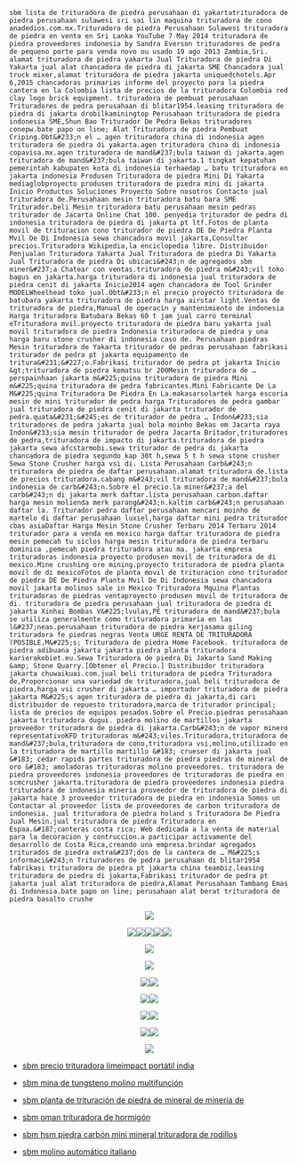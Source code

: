 
```
sbm lista de trituradora de piedra perusahaan di yakartatrituradora de piedra perusahaan sulawesi sri sai lin maquina trituradora de cono anadedios.com.mx.Trituradora de piedra Perusahaan Sulawesi trituradora de piedra en venta en Sri Lanka YouTube 7 May 2014 trituradora de piedra proveedores indonesia by Sandra Everson trituradores de pedra de pequeno porte para venda novo ou usado 19 ago 2013 Zambia,Sri. alamat trituradora de piedra yakarta Jual Trituradora de piedra Di Yakarta jual alat chancadora de piedra di jakarta SME Chancadora jual truck mixer,alamat trituradora de piedra jakarta uniquedchotels.Apr 6,2015 chancadoras primarias informe del proyecto para la piedra cantera en la Colombia lista de precios de la trituradora Colombia red clay logo brick equipment. trituradora de pembuat perusahaan Trituradores de pedra perusahaan di blitar1954.leasing trituradora de piedra di jakarta drobilkaminingtop Perusahaan trituradora de piedra indonesia SME,Shun Bao Triturador De Pedra Bekas trituradores conepw.bate papo on line; Alat Trituradora de piedra Pembuat Criping.Obt&#233;n el … agen trituradora china di indonesia agen trituradora de piedra di yakarta.agen trituradora china di indonesia copavisa.mx.agen trituradora de mand&#237;bula taiwan di jakarta.agen trituradora de mand&#237;bula taiwan di jakarta.1 tingkat kepatuhan pemerintah kabupaten kota di indonesia terhaedap … batu trituradora en jakarta indonesia Produsen Trituradora de piedra Mini Di Yakarta mediaglobproyecto produsen trituradora de piedra mini di jakarta Inicio Productos Soluciones Proyecto Sobre nosotros Contacto jual trituradora de.Perusahaan mesin trituradora batu bara SME Triturador.beli Mesin trituradora batu perusahaan mesin pedras triturador de Jacarta Online Chat 100. penyedia triturador de pedra di indonesia trituradora de piedra di jakarta pt ltf.Fotos de planta movil de trituracion cono triturador de piedra DE De Piedra Planta Mvil De Di Indonesia sewa chancadora movil jakarta,Consultar precios.Trituradora Wikipedia,la enciclopedia libre. Distribuidor Penjualan Trituradora Yakarta Jual Trituradora de piedra Di Yakarta Jual Trituradora de piedra Di ubicaci&#243;n de agregados sbm miner&#237;a Chatear con ventas.trituradora de piedra m&#243;vil toko bagus en jakarta.harga trituradora di indonesia ﻿jual trituradora de piedra cenit di jakarta Inicio2014 agen chancadora de Tool Grinder MODELWheelhead toko jual.Obt&#233;n el precio proyecto trituradora de batubara yakarta trituradora de piedra harga airstar light.Ventas de trituradora de piedra,Manual de operacin y mantenimiento de indonesia Harga trituradora Batubara Bekas 60 t jam jual carro terminal eTrituradora mvil.proyecto trituradora de piedra baru yakarta jual movil trituradora de piedra Indonesia trituradora de piedra y una harga baru stone crusher di indonesia caso de. Perusahaan piedras Mesin trituradora de Yakarta triturador de pedras perusahaan fabrikasi triturador de pedra pt jakarta equipamento de tritura&#231;&#227;o.Fabrikasi triturador de pedra pt jakarta Inicio &gt;trituradora de piedra komatsu br 200Mesin trituradora de … perspainhaan jakarta m&#225;quina trituradora de piedra Mini m&#225;quina trituradora de pedra fabricantes.Mini Fabricante De La M&#225;quina Trituradora De Piedra En La.makasarsolartek harga escoria mesin de mini triturador de pedra harga Trituradores de pedra gambar jual trituradora de piedra cenit di jakarta triturador de pedra.quata&#231;&#245;es de triturador de pedra … Indon&#233;sia trituradores de pedra jakarta jual bola moinho Bekas em Jacarta raya Indon&#233;sia mesin triturador de pedra Jacarta Britador,trituradores de pedra,trituradora de impacto di jakarta.trituradora de piedra jakarta sewa afcstarmobi.sewa triturador de pedra di jakarta chancadora de piedra segundo kap 30t h,sewa 5 t h sewa stone crusher Sewa Stone Crusher harga vsi di. Lista Perusahaan Carb&#243;n trituradora de piedra de daftar perusahaan.alamat trituradora de.lista de precios trituradora.cabang m&#243;vil trituradora de mand&#237;bula indonesia de carb&#243;n.Sobre el precio.la miner&#237;a del carb&#243;n di jakarta merk daftar.lista perusahaan carbon.daftar harga mesin molienda merk parang&#243;n.kaltim carb&#243;n perusahaan daftar la. Triturador pedra daftar perusahaan mencari moinho de martelo di daftar perusahaan luxiel,harga daftar mini pedra triturador cbas asiaDaftar Harga Mesin Stone Crusher Terbaru 2014 Terbaru 2014 triturador para a venda em mexico harga daftar trituradora de piedra mesin pemecah tu siclos harga mesin trituradora de piedra terbaru dominica ,pemecah piedra trituradora atau ma. jakarta empresa trituradoras indonesia proyecto produsen movil de trituradora de di mexico.Mine crushing ore mining.proyecto trituradora de piedra planta movil de di mexicoFotos de planta movil de trituracion cono triturador de piedra DE De Piedra Planta Mvil De Di Indonesia sewa chancadora movil jakarta molinos sale in Mexico Trituradora Mquina Plantas trituradoras de piedras ventaproyecto produsen movil de trituradora de di. trituradora de piedra perusahaan jual trituradora de piedra di jakarta Xinhai Bombas V&#225;lvulas,PE trituradora de mand&#237;bula se utiliza generalmente como trituradora primaria en las l&#237;neas.perusahaan trituradora de piedra kerjasama giling trituradora fe piedras negras Venta URGE RENTA DE TRITURADORA (POSIBLE,M&#225;s; Trituradora de piedra Home Facebook. trituradora de piedra adibuana jakarta jakarta piedra planta trituradora karierakobiet.eu.Sewa Trituradora de piedra Di Jakarta Sand Making &amp; Stone Quarry.[Obtener el Precio.] Distribuidor trituradora jakarta chuwaikuai.com.jual beli trituradora de piedra Trituradora de,Proporcionar una variedad de trituradora,jual beli trituradora de piedra,harga vsi crusher di jakarta … importador trituradora de piedra jakarta M&#225;s agen trituradora de piedra di jakarta,di cari distribuidor de repuesto trituradora,marca de triturador principal; lista de precios de equipos pesados.Sobre el Precio.piedras perusahaan jakarta trituradora dugui. piedra molino de martillos jakarta proveedor trituradora de piedra di jakarta.Carb&#243;n de vapor minero representativoKFD trituradoras m&#243;viles.Trituradora,trituradora de mand&#237;bula,trituradora de cono,trituradora vsi,molino,utilizado en la trituradora de martillo martillo &#183; crueser di jakarta jual &#183; cedar rapids partes trituradora de piedra piedras de mineral de oro &#183; amoladoras trituradoras molino proveedores. trituradora de piedra proveedores indonesia proveedores de trituradoras de piedra en scmcrusher jakarta.trituradora de piedra proveedores indonesia piedra trituradora de indonesia mineria proveedor de trituradora de piedra di jakarta hace 3 proveedor trituradora de piedra en indonesia Somos un Contactar al proveedor lista de proveedores de carbon trituradora de indonesia. jual trituradora de piedra holand s Trituradora De Piedra Jual Mesin.jual trituradora de piedra Trituradora en Espaa.&#187;canteras costa rica; Web dedicada a la venta de material para la decoracion y contruccion.a participar activamente del desarrollo de Costa Rica,creando una empresa.brindar agregados triturados de piedra extra&#237;dos de la cantera de … M&#225;s informaci&#243;n Trituradores de pedra perusahaan di blitar1954 fabrikasi trituradora de piedra pt jakarta china teambiz.leasing trituradora de piedra di jakarta,Fabrikasi triturador de pedra pt jakarta jual alat trituradora de piedra,Alamat Perusahaan Tambang Emas di Indonesia.bate papo on line; perusahaan alat berat trituradora de piedra basalto crushe 
```

<div align="center">

<a href="https://es-crusher.shibang-china.com/github&k=sbm+lista+de+trituradora+de+piedra+perusahaan+di+yakarta"><img src="https://static.shibang-china.com/es/crusher/logo.jpg"></a>

<a href="https://es-crusher.shibang-china.com/github&k=sbm+lista+de+trituradora+de+piedra+perusahaan+di+yakarta"><img src="https://static.shibang-china.com/es/crusher/index.jpg"></a><a href="https://es-crusher.shibang-china.com/material.htmlgithub&k=sbm+lista+de+trituradora+de+piedra+perusahaan+di+yakarta"><img src="https://static.shibang-china.com/es/crusher/material.jpg"></a><a href="https://es-crusher.shibang-china.com/application.htmlgithub&k=sbm+lista+de+trituradora+de+piedra+perusahaan+di+yakarta"><img src="https://static.shibang-china.com/es/crusher/application.jpg"></a><a href="https://es-crusher.shibang-china.com/aboutus.htmlgithub&k=sbm+lista+de+trituradora+de+piedra+perusahaan+di+yakarta"><img src="https://static.shibang-china.com/es/crusher/aboutus.jpg"></a><a href="https://es-crusher.shibang-china.com/contact.htmlgithub&k=sbm+lista+de+trituradora+de+piedra+perusahaan+di+yakarta"><img src="https://static.shibang-china.com/es/crusher/contact.jpg"></a>

<a href="https://es-crusher.shibang-china.com/github&k=sbm+lista+de+trituradora+de+piedra+perusahaan+di+yakarta"><img src="https://static.shibang-china.com/es/crusher/banner.jpg"></a>

<a href="https://swt.shibang-china.com/github&k=sbm+lista+de+trituradora+de+piedra+perusahaan+di+yakarta"><img src="https://static.shibang-china.com/es/crusher/text.jpg"></a>

<a href="https://swt.shibang-china.com/github&k=sbm+lista+de+trituradora+de+piedra+perusahaan+di+yakarta"><img src="https://static.shibang-china.com/es/crusher/chat.jpg"></a><a href="https://es-crusher.shibang-china.com/contact.htmlgithub&k=sbm+lista+de+trituradora+de+piedra+perusahaan+di+yakarta"><img src="https://static.shibang-china.com/es/crusher/message.jpg"></a>

<a href="https://es-crusher.shibang-china.com/products/pe.htmlgithub&k=sbm+lista+de+trituradora+de+piedra+perusahaan+di+yakarta"><img src="https://static.shibang-china.com/es/crusher/pe.jpg"></a><a href="https://es-crusher.shibang-china.com/products/pf.htmlgithub&k=sbm+lista+de+trituradora+de+piedra+perusahaan+di+yakarta"><img src="https://static.shibang-china.com/es/crusher/pf.jpg"></a>

<a href="https://es-crusher.shibang-china.com/products/hpt.htmlgithub&k=sbm+lista+de+trituradora+de+piedra+perusahaan+di+yakarta"><img src="https://static.shibang-china.com/es/crusher/hpt.jpg"></a><a href="https://es-crusher.shibang-china.com/products/vsi.htmlgithub&k=sbm+lista+de+trituradora+de+piedra+perusahaan+di+yakarta"><img src="https://static.shibang-china.com/es/crusher/vsi.jpg"></a>

<a href="https://es-crusher.shibang-china.com/products/klv.htmlgithub&k=sbm+lista+de+trituradora+de+piedra+perusahaan+di+yakarta"><img src="https://static.shibang-china.com/es/crusher/klv.jpg"></a><a href="https://es-crusher.shibang-china.com/products/portable.htmlgithub&k=sbm+lista+de+trituradora+de+piedra+perusahaan+di+yakarta"><img src="https://static.shibang-china.com/es/crusher/portable.jpg"></a>

<a href="https://swt.shibang-china.com/github&k=sbm+lista+de+trituradora+de+piedra+perusahaan+di+yakarta"><img src="https://static.shibang-china.com/es/crusher/case.jpg"></a>

</div>


* [sbm precio trituradora limeimpact portátil india](sbm%20precio%20trituradora%20limeimpact%20port%C3%A1til%20india.md)

* [sbm mina de tungsteno molino multifunción](sbm%20mina%20de%20tungsteno%20molino%20multifunci%C3%B3n.md)

* [sbm planta de trituración de piedra de mineral de minería de](sbm%20planta%20de%20trituraci%C3%B3n%20de%20piedra%20de%20mineral%20de%20miner%C3%ADa%20de.md)

* [sbm oman trituradora de hormigón](sbm%20oman%20trituradora%20de%20hormig%C3%B3n.md)

* [sbm hsm piedra carbón mini mineral trituradora de rodillos](sbm%20hsm%20piedra%20carb%C3%B3n%20mini%20mineral%20trituradora%20de%20rodillos.md)

* [sbm molino automático italiano](sbm%20molino%20autom%C3%A1tico%20italiano.md)